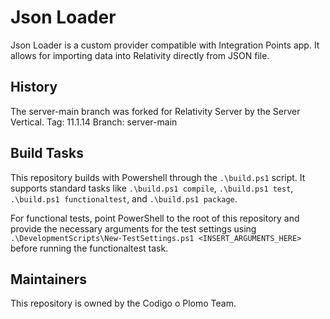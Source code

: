 # Json Loader

Json Loader is a custom provider compatible with Integration Points app. It allows for importing data into Relativity directly from JSON file.

## History  

The server-main branch was forked for Relativity Server by the Server Vertical.
Tag: 11.1.14
Branch: server-main


## Build Tasks

This repository builds with Powershell through the `.\build.ps1` script. 
It supports standard tasks like `.\build.ps1 compile`, `.\build.ps1 test`, `.\build.ps1 functionaltest`, and `.\build.ps1 package`.

For functional tests, point PowerShell to the root of this repository and provide the necessary arguments for the test settings using `.\DevelopmentScripts\New-TestSettings.ps1 <INSERT_ARGUMENTS_HERE>` before running the functionaltest task.

## Maintainers

This repository is owned by the Codigo o Plomo Team.